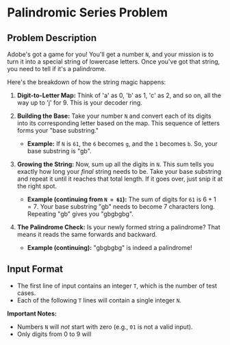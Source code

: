 # Palindromic Series Problem

## Problem Description

Adobe's got a game for you! You'll get a number `N`, and your mission is to turn it into a special string of lowercase letters. Once you've got that string, you need to tell if it's a palindrome.

Here's the breakdown of how the string magic happens:

1.  **Digit-to-Letter Map:** Think of 'a' as 0, 'b' as 1, 'c' as 2, and so on, all the way up to 'j' for 9. This is your decoder ring.

2.  **Building the Base:** Take your number `N` and convert each of its digits into its corresponding letter based on the map. This sequence of letters forms your "base substring."
    * **Example:** If `N` is `61`, the `6` becomes `g`, and the `1` becomes `b`. So, your base substring is "gb".

3.  **Growing the String:** Now, sum up all the digits in `N`. This sum tells you exactly how long your *final* string needs to be. Take your base substring and repeat it until it reaches that total length. If it goes over, just snip it at the right spot.
    * **Example (continuing from `N = 61`):** The sum of digits for `61` is $6 + 1 = 7$. Your base substring "gb" needs to become 7 characters long. Repeating "gb" gives you "gbgbgbg".

4.  **The Palindrome Check:** Is your newly formed string a palindrome? That means it reads the same forwards and backward.
    * **Example (continuing):** "gbgbgbg" is indeed a palindrome!

## Input Format

* The first line of input contains an integer `T`, which is the number of test cases.
* Each of the following `T` lines will contain a single integer `N`.

**Important Notes:**
* Numbers `N` will *not* start with zero (e.g., `01` is not a valid input).
* Only digits from 0 to 9 will